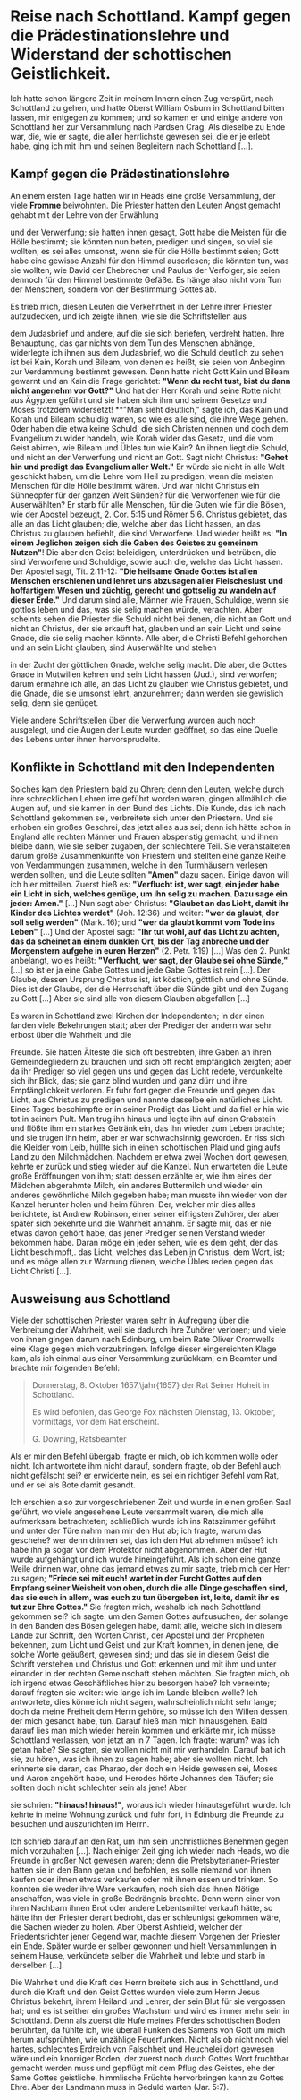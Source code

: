 <!-- %%%%%%%%%%%%%%%%%%% Kapitel 11. %%%%%%%%%%%%%%%%%%%%%%%%%%%%%% -->

# Reise nach Schottland. Kampf gegen die Prädestinationslehre und Widerstand der schottischen Geistlichkeit. #

Ich hatte schon längere Zeit in meinem Innern einen Zug
verspürt, nach Schottland zu gehen, und hatte Oberst William
Osburn in Schottland bitten lassen, mir entgegen zu kommen; und
so kamen er und einige andere von Schottland
her zur Versammlung nach Pardsen Crag. Als dieselbe zu Ende war, die, wie
er sagte, die aller herrlichste gewesen sei, die er je erlebt habe,
ging ich mit ihm und seinen Begleitern nach Schottland [...].

## Kampf gegen die Prädestinationslehre ##

An einem ersten Tage hatten wir in Heads eine große
Versammlung, der viele **Fromme** beiwohnten. Die Priester hatten
den Leuten Angst gemacht gehabt mit der Lehre von der Erwählung

und der Verwerfung; sie hatten ihnen gesagt, Gott habe die Meisten
für die Hölle bestimmt; sie könnten nun beten, predigen und singen,
so viel sie wollten, es sei alles umsonst, wenn sie für die Hölle
bestimmt seien; Gott habe eine gewisse Anzahl für den Himmel
auserlesen; die könnten tun, was sie wollten, wie David der
Ehebrecher und Paulus der Verfolger, sie seien dennoch für den
Himmel bestimmte Gefäße. Es hänge also nicht vom Tun der
Menschen, sondern von der Bestimmung Gottes
ab.


Es trieb
mich, diesen Leuten die Verkehrtheit in der Lehre ihrer Priester
aufzudecken, und ich zeigte ihnen, wie sie die Schriftstellen aus
<!-- ./120-129/p_s129.jpg -->
dem Judasbrief und andere, auf die sie sich
beriefen, verdreht hatten.  Ihre Behauptung,
das gar nichts von dem Tun des
Menschen abhänge, widerlegte ich ihnen aus dem Judasbrief, wo
die Schuld deutlich zu sehen ist bei Kain, Korah und Bileam, von
denen es heißt, sie seien von Anbeginn zur Verdammung bestimmt
gewesen. Denn hatte nicht Gott Kain und Bileam gewarnt und
an Kain die Frage gerichtet:
**"Wenn du recht tust, bist du dann nicht angenehm vor Gott?"**
Und hat der Herr Korah und seine Rotte nicht aus Ägypten geführt
und sie haben sich ihm und
seinem Gesetze und Moses trotzdem widersetzt!
**"Man sieht deutlich,"
sagte ich, das Kain und Korah und Bileam schuldig waren, so
wie es alle sind, die ihre Wege gehen. Oder haben die etwa
keine Schuld, die sich Christen nennen und doch dem Evangelium
zuwider handeln, wie Korah wider das Gesetz, und die vom
Geist abirren, wie Bileam und Übles tun wie Kain? An ihnen
liegt die Schuld, und nicht an der Verwerfung und nicht an Gott.
Sagt nicht Christus:
**"Gehet hin und predigt das Evangelium aller Welt."**
Er würde sie nicht in alle Welt geschickt haben, um
die Lehre vom Heil zu predigen, wenn die meisten Menschen für
die Hölle bestimmt wären. Und war nicht Christus ein Sühneopfer
für der ganzen Welt Sünden? für die Verworfenen wie für
die Auserwählten? Er starb für alle Menschen, für die Guten
wie für die Bösen, wie der Apostel bezeugt, 2. Cor. 5:15
und Römer 5:6.  Christus gebietet, das alle an das Licht glauben;
die, welche aber das Licht hassen, an das Christus zu glauben
befiehlt, die sind Verworfene. Und wieder heißt es:
**"In einem Jeglichen zeigen sich die Gaben des Geistes zu gemeinem Nutzen"**!
Die aber den Geist beleidigen, unterdrücken und betrüben, die
sind Verworfene und Schuldige, sowie auch die, welche das Licht
hassen. Der Apostel sagt, Tit. 2:11-12:
**"Die heilsame Gnade Gottes ist allen Menschen erschienen und lehret uns abzusagen aller Fleischeslust und hoffartigem Wesen und züchtig, gerecht und gottselig zu wandeln auf dieser Erde."**
Und darum sind alle,
Männer wie Frauen, Schuldige, wenn sie gottlos leben und das,
was sie selig machen würde, verachten. Aber scheints sehen die
Priester die Schuld nicht bei denen, die nicht an Gott und nicht
an Christus, der sie erkauft hat, glauben und an sein Licht und
seine Gnade, die sie selig machen könnte. Alle aber, die Christi Befehl
gehorchen und an sein Licht glauben, sind Auserwählte und stehen
<!-- ./130-139/p_s130.jpg -->
in der Zucht der göttlichen Gnade, welche selig macht. Die aber,
die Gottes Gnade in Mutwillen kehren und sein Licht hassen
(Jud.), sind verworfen; darum ermahne ich alle, an das Licht zu
glauben wie Christus gebietet, und die Gnade, die sie umsonst
lehrt, anzunehmen; dann werden sie gewislich selig,
denn sie genüget.

Viele andere Schriftstellen über die Verwerfung wurden
auch noch ausgelegt, und die Augen der Leute wurden geöffnet,
so das eine Quelle des Lebens unter ihnen hervorsprudelte.

## Konflikte in Schottland mit den Independenten ##

Solches kam den Priestern bald zu Ohren; denn den Leuten,
welche durch ihre schrecklichen Lehren irre geführt worden waren,
gingen allmählich die Augen auf, und sie kamen in den Bund
des Lichts. Die Kunde, das ich nach Schottland gekommen sei,
verbreitete sich unter den Priestern. Und sie erhoben ein großes
Geschrei, das jetzt alles aus sei; denn ich hätte schon in England
alle rechten Männer und Frauen abspenstig gemacht, und ihnen
bleibe dann, wie sie selber zugaben, der schlechtere Teil. Sie
veranstalteten darum große Zusammenkünfte von Priestern und
stellten eine ganze Reihe von Verdammungen zusammen, welche
in den Turmhäusern verlesen werden sollten, und die Leute sollten
**"Amen"** dazu sagen. Einige davon will ich hier mitteilen. Zuerst
hieß es:
**"Verflucht ist, wer sagt, ein jeder habe ein Licht in sich, welches genüge, um ihn selig zu machen. Dazu sage ein jeder: Amen."**
[...] Nun sagt aber Christus:
**"Glaubet an das Licht, damit ihr Kinder des Lichtes werdet"**
(Joh. 12:36) und weiter:
**"wer da glaubt, der soll selig werden"** (Mark. 16); und
**"wer da glaubt kommt vom Tode ins Leben"** [...] Und der Apostel
sagt:
**"Ihr tut wohl, auf das Licht zu achten, das da scheinet an einem dunklen Ort, bis der Tag anbreche und der Morgenstern aufgehe in euren Herzen"**
(2. Petr. 1:19) [...] Was den 2. Punkt anbelangt, wo es heißt:
**"Verflucht, wer sagt, der Glaube sei ohne Sünde,"**
[...] so ist er ja eine Gabe Gottes
und jede Gabe Gottes ist rein [...]. Der Glaube, dessen
Ursprung Christus ist, ist köstlich, göttlich und ohne Sünde. Dies
ist der Glaube, der die Herrschaft über die Sünde gibt und den
Zugang zu Gott [...] Aber sie sind alle von diesem Glauben
abgefallen [...]


Es waren in Schottland zwei Kirchen der Independenten;
in der einen fanden viele Bekehrungen statt; aber der
Prediger der andern war sehr erbost über die Wahrheit und die
<!-- ./130-139/p_s131.jpg -->
Freunde. Sie hatten Älteste die sich oft bestrebten, ihre Gaben
an ihren Gemeindegliedern zu brauchen und sich oft recht empfänglich
zeigten; aber da ihr Prediger so viel gegen uns und gegen das
Licht redete, verdunkelte sich ihr Blick, das; sie ganz blind wurden
und ganz dürr und ihre Empfänglichkeit verloren. Er fuhr fort
gegen die Freunde und gegen das Licht, aus Christus zu
predigen und nannte dasselbe ein natürliches Licht. Eines Tages
beschimpfte er in seiner Predigt das Licht und da fiel er hin wie
tot in seinem Pult. Man trug ihn hinaus und legte ihn auf
einen Grabstein und flößte ihm ein starkes Getränk ein, das ihn
wieder zum Leben brachte; und sie trugen ihn heim, aber er war
schwachsinnig geworden. Er riss sich die Kleider vom Leib, hüllte
sich in einen schottischen Plaid und ging aufs Land zu den
Milchmädchen. Nachdem er etwa zwei Wochen dort gewesen,
kehrte er zurück und stieg wieder auf die Kanzel. Nun erwarteten
die Leute große Eröffnungen von ihm; statt dessen erzählte er,
wie ihm eines der Mädchen abgerahmte Milch, ein anderes
Buttermilch und wieder ein anderes gewöhnliche Milch gegeben
habe; man musste ihn wieder von der Kanzel herunter holen und
heim führen. Der, welcher mir dies alles berichtete, ist Andrew
Robinson, einer seiner eifrigsten Zuhörer, der aber später sich
bekehrte und die Wahrheit annahm. Er sagte mir, das er nie
etwas davon gehört habe, das jener Prediger seinen Verstand
wieder bekommen habe. Daran möge ein jeder sehen, wie es
dem geht, der das Licht beschimpft,. das Licht, welches das Leben
in Christus, dem Wort, ist; und es möge allen zur Warnung
dienen, welche Übles reden gegen das Licht Christi [...].

## Ausweisung aus Schottland ##

Viele der schottischen Priester waren sehr in Aufregung über
die Verbreitung der Wahrheit, weil sie dadurch ihre Zuhörer
verloren; und viele von ihnen gingen darum nach Edinburg,
um beim Rate Oliver Cromwells eine Klage gegen mich
vorzubringen. Infolge dieser eingereichten Klage kam, als ich einmal
aus einer Versammlung zurückkam, ein Beamter und brachte mir
folgenden Befehl:


> Donnerstag, 8. Oktober 1657,\jahr{1657} der Rat Seiner Hoheit in
Schottland.
>
> Es wird befohlen, das George Fox nächsten Dienstag,
> 13. Oktober, vormittags, vor dem Rat erscheint.
>
> G. Downing, Ratsbeamter



<!-- ./130-139/p_s132.jpg -->
Als er mir den Befehl übergab, fragte er mich, ob ich kommen
wolle oder nicht. Ich antwortete ihm nicht darauf, sondern
fragte, ob der Befehl auch nicht gefälscht sei? er erwiderte nein,
es sei ein richtiger Befehl vom Rat, und er sei als Bote damit
gesandt.


Ich erschien also zur vorgeschriebenen Zeit und wurde in
einen großen Saal geführt, wo viele angesehene Leute versammelt
waren, die mich alle aufmerksam betrachteten; schließlich wurde
ich ins Ratszimmer geführt und unter der Türe nahm man mir
den Hut ab; ich fragte, warum das geschehe? wer denn drinnen
sei, das ich den Hut abnehmen müsse? ich habe ihn ja sogar vor
dem Protektor nicht abgenommen. Aber der Hut wurde aufgehängt
und ich wurde hineingeführt. Als ich schon eine ganze
Weile drinnen war, ohne das jemand etwas zu mir sagte, trieb
mich der Herr zu sagen;
**"Friede sei mit euch! wartet in der Furcht Gottes auf den Empfang seiner Weisheit von oben, durch die alle Dinge geschaffen sind, das sie euch in allem, was euch zu tun übergeben ist, leite, damit ihr es tut zur Ehre Gottes."**
Sie fragten mich, weshalb ich nach Schottland gekommen sei? ich
sagte: um den Samen Gottes aufzusuchen, der solange in den
Banden des Bösen gelegen habe, damit alle, welche sich in diesem
Lande zur Schrift, den Worten Christi, der Apostel und der
Propheten bekennen, zum Licht und Geist und zur Kraft kommen, in
denen jene, die solche Worte geäußert, gewesen sind; und das sie
in diesem Geist die Schrift verstehen und Christus und Gott
erkennen und mit ihm und unter einander in der rechten
Gemeinschaft stehen möchten. Sie fragten mich, ob ich irgend etwas
Geschäftliches hier zu besorgen habe? Ich verneinte; darauf fragten
sie weiter: wie lange ich im Lande bleiben wolle? Ich antwortete,
dies könne ich nicht sagen, wahrscheinlich nicht sehr lange; doch
da meine Freiheit dem Herrn gehöre, so müsse ich den Willen
dessen, der mich gesandt habe, tun. Darauf hieß man mich
hinausgehen. Bald darauf lies man mich wieder herein kommen
und erklärte mir, ich müsse Schottland verlassen, von jetzt an in
7 Tagen. Ich fragte: warum? was ich getan habe? Sie sagten,
sie wollen nicht mit mir verhandeln. Darauf bat ich sie, zu hören,
was ich ihnen zu sagen habe; aber sie wollten nicht. Ich
erinnerte sie daran, das Pharao, der doch ein Heide gewesen sei,
Moses und Aaron angehört habe, und Herodes hörte Johannes
den Täufer; sie sollten doch nicht schlechter sein als jene! Aber
<!-- ./130-139/p_s133.jpg -->
sie schrien: **"hinaus! hinaus!"**, woraus ich wieder hinautsgeführt
wurde. Ich kehrte in meine Wohnung zurück und fuhr fort, in
Edinburg die Freunde zu besuchen und auszurichten
im Herrn.


Ich schrieb darauf an den Rat, um ihm sein unchristliches
Benehmen gegen mich vorzuhalten [...].
Nach einiger Zeit ging ich wieder nach Heads, wo die
Freunde in großer Not gewesen waren; denn die Pretsbyterianer-Priester hatten
sie in den Bann getan und befohlen, es solle niemand von ihnen kaufen oder ihnen etwas
verkaufen oder mit ihnen essen und trinken. So konnten sie weder
ihre Ware verkaufen, noch sich das ihnen Nötige anschaffen, was
viele in große Bedrängnis brachte. Denn wenn einer von ihren
Nachbarn ihnen Brot oder andere Lebentsmittel verkauft hätte, so
hätte ihn der Priester derart bedroht, das er schleunigst gekommen
wäre, die Sachen wieder zu holen. Aber Oberst Ashfield, welcher
der Friedentsrichter jener Gegend war, machte diesem Vorgehen
der Priester ein Ende. Später wurde er selber gewonnen und hielt
Versammlungen in seinem Hause, verkündete selber die Wahrheit
und lebte und starb in derselben [...].


Die Wahrheit und die Kraft des Herrn breitete sich aus in
Schottland, und durch die Kraft und den Geist Gottes wurden
viele zum Herrn Jesus Christus bekehrt, ihrem Heiland und Lehrer,
der sein Blut für sie vergossen hat; und es ist seither ein großes
Wachstum und wird es immer mehr sein in Schottland. Denn
als zuerst die Hufe meines Pferdes schottischen Boden berührten,
da fühlte ich, wie überall Funken des Samens von Gott um mich
herum aufsprühten, wie unzählige Feuerfunken.
Nicht als ob nicht noch viel hartes, schlechtes Erdreich
von Falschheit und Heuchelei dort gewesen wäre und ein
knorriger Boden, der zuerst noch durch Gottes Wort fruchtbar
gemacht werden muss und gepflügt mit dem Pflug des Geistes, ehe der Same Gottes
geistliche, himmlische Früchte hervorbringen kann zu Gottes Ehre.
Aber der Landmann muss in Geduld warten (Jar. 5:7).


